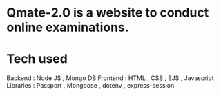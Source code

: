 # Qmate-2.0 is a website to conduct online examinations.
# Tech used 
Backend : Node JS , Mongo DB
Frontend : HTML , CSS , EJS , Javascript
Libraries : Passport , Mongoose , dotenv , express-session
